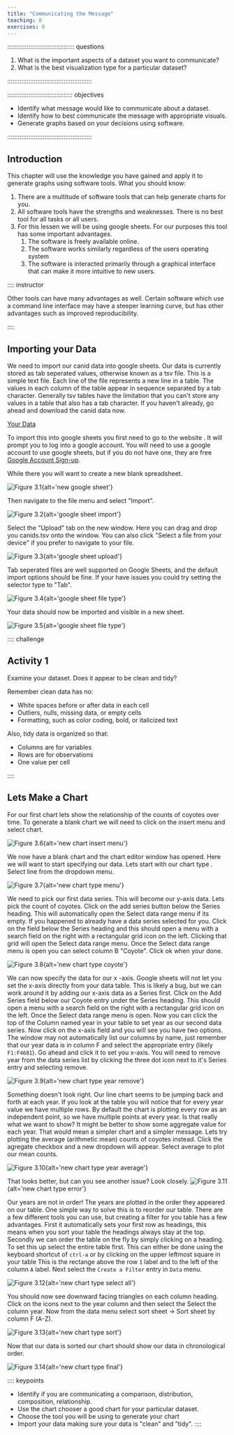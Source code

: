 ```yaml
---
title: "Communicating the Message"
teaching: 0
exercises: 0
---
```


:::::::::::::::::::::::::::::::::::::: questions 

1. What is the important aspects of a dataset you want to communicate?
2. What is the best visualization type for a particular dataset?

::::::::::::::::::::::::::::::::::::::::::::::::

::::::::::::::::::::::::::::::::::::: objectives

- Identify what message would like to communicate about a dataset.
- Identify how to best communicate the message with appropriate visuals.
- Generate graphs based on your decisions using software.

::::::::::::::::::::::::::::::::::::::::::::::::

## Introduction

This chapter will use the knowledge you have gained and apply it to generate graphs using software tools. What you should know:

1. There are a multitude of software tools that can help generate charts for you.
2. All software tools have the strengths and weaknesses. There is no best tool for all tasks or all users.
3. For this lessen we will be using google sheets. For our purposes this tool has some important advantages.
    1. The software is freely available online.
    2. The software works similarly regardless of the users operating system
    3. The software is interacted primarily through a graphical interface that can make it more intuitive to new users.

:::: instructor

Other tools can have many advantages as well. Certain software which use a command line interface may have a steeper learning curve, but has other advantages such as improved reproducibility. 

::::

## Importing your Data
We need to import our canid data into google sheets. Our data is currently stored as tab seperated values, otherwise known as a tsv file. This is a simple text file. Each line of the file represents a new line in a table. The values in each column of the table appear in sequence separated by a tab character. Generally tsv tables have the limitation that you can't store any values in a table that also has a tab character. If you haven't already, go ahead and download the canid data now. 

[Your Data](data/canids.tsv)

To import this into google sheets you first need to go to the website [](https://docs.google.com/spreadsheets/). It will prompt you to log into a google account. You will need to use a google account to use google sheets, but if you do not have one, they are free [Google Account Sign-up](https://accounts.google.com/signup/v2/webcreateaccount?biz=false&flowName=GlifWebSignIn&flowEntry=SignUp&hl=en).

While there you will want to create a new blank spreadsheet.

![Figure 3.1](fig/03-new_google_sheet_circled.png){alt='new google sheet'}

Then navigate to the file menu and select "Import".

![Figure 3.2](fig/03-new_google_sheet_import.png){alt='google sheet import'}

Select the "Upload" tab on the new window. Here you can drag and drop you canids.tsv onto the window. You can also click "Select a file from your device" if you prefer to navigate to your file.

![Figure 3.3](fig/03-new_google_sheet_upload.png){alt='google sheet upload'}

Tab seperated files are well supported on Google Sheets, and the default import options should be fine. If your have issues you could try setting the selector type to "Tab".

![Figure 3.4](fig/03-new_google_sheet_file.png){alt='google sheet file type'}

Your data should now be imported and visible in a new sheet.

![Figure 3.5](fig/03-new_google_sheet_table.png){alt='google sheet file type'}

:::: challenge 

## Activity 1
Examine your dataset. Does it appear to be clean and tidy?

Remember clean data has no:
- White spaces before or after data in each cell
- Outliers, nulls, missing data, or empty cells
- Formatting, such as color coding, bold, or italicized text

Also, tidy data is organized so that:
- Columns are for variables
- Rows are for observations
- One value per cell

::::

## Lets Make a Chart

For our first chart lets show the relationship of the counts of coyotes over time. To generate a blank chart we will need to click on the insert menu and select chart.

![Figure 3.6](fig/03-new_chart_insert.png){alt='new chart insert menu'}

We now have a blank chart and the chart editor window has opened. Here we will want to start specifying our data. Lets start with our chart type . Select line from the dropdown menu. 

![Figure 3.7](fig/03-new_chart_type.png){alt='new chart type menu'}

We need to pick our first data series. This will become our y-axis data. Lets pick the count of coyotes. Click on the add series button below the Series heading. This will automatically open the Select data range menu if its empty. If you happened to already have a data series selected for you. Click on the field below the Series heading and this should open a menu with a search field on the right with a rectangular grid icon on the left. Clicking that grid will open the Select data range menu. Once the Select data range menu is open you can select column B "Coyote". Click ok when your done.

![Figure 3.8](fig/03-new_chart_coyote2.png){alt='new chart type coyote'}

We can now specify the data for our x -axis. Google sheets will not let you set the x-axis directly from your data table. This is likely a bug, but we can work around it by adding our x-axis data as a Series first. Click on the Add Series field below our Coyote entry under the Series heading. This should open a menu with a search field on the right with a rectangular grid icon on the left. Once the Select data range menu is open. Now you can click the top of the Column named year in your table to set year as our second data series. Now click on the x-axis field and you will see you have two options. The window may not automatically list our columns by name, just remember that our year data is in column F and select the appropriate entry (likely `F1:F4681`). Go ahead and click it to set you x-axis. You will need to remove year from the data series list by clicking the three dot icon next to it's Series entry and selecting remove.

![Figure 3.9](fig/03-new_chart_year.png){alt='new chart type year remove'}

Something doesn't look right. Our line chart seems to be jumping back and forth at each year. If you look at the table you will notice that for every year value we have multiple rows. By default the chart is plotting every row as an independent point, so we have multiple points at every year. Is that  really what we want to show? It might be better to show some aggregate value for each year. That would mean a simpler chart and a simpler message. Lets try plotting the average (arithmetic mean) counts of coyotes instead. Click the agregate checkbox and a new dropdown will appear. Select average to plot our mean counts.

![Figure 3.10](fig/03-new_chart_average.png){alt='new chart type year average'}

That looks better, but can you see another issue? Look closely.
![Figure 3.11](fig/03-new_chart_error.png){alt='new chart type error'}

Our years are not in order! The years are plotted in the order they appeared on our table. One simple way to solve this is to reorder our table. There are a few different tools you can use, but creating a filter for you table has a few advantages. First it automatically sets your first row as headings, this means when you sort your table the headings always stay at the top. Secondly we can order the table on the fly by simply clicking on a heading. To set this up select the entire table first. This can either be done using the keyboard shortcut of `ctrl-a` or by clicking on the upper leftmost square in your table This is the rectange above the row `1` label and to the left of the column `A` label. Next select the `Create a Filter` entry in `Data` menu. 

![Figure 3.12](fig/03-new_chart_select.png){alt='new chart type select all'}

You should now see downward facing triangles on each column heading. Click on the icons next to the year column and then select the Select the column year. Now from the data menu select sort sheet -> Sort sheet by column F (A-Z). 

![Figure 3.13](fig/03-new_chart_sort.png){alt='new chart type sort'}

Now that our data is sorted our chart should show our data in chronological order.

![Figure 3.14](fig/03-new_chart_final.png){alt='new chart type final'}

:::: keypoints 

- Identify if you are communicating a comparison, distribution, composition, relationship.
- Use the chart chooser a good chart for your particular dataset.
- Choose the tool you will be using to generate your chart
- Import your data making sure your data is "clean" and "tidy".
::::
